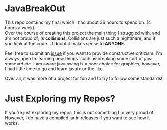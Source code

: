 # JavaBreakOut
This repo contains my final which I had about 36 hours to spend on. (4 hours a week)<br>
Over the course of creating this project the main thing I struggled with, and am not proud of;
Is <strong>collisions</strong>. Collisions are just such a nightmare, and if you look at the code...
I doubt it makes sense to <strong>ANYONE</strong>.  

Feel free to submit an [issue](https://github.com/linktlh/JavaBreakOut/issues/new) if you want to provide constructive critizism.
I'm always open to learning new things. such as breaking some sort of java standard etc.
I am aware java swing is a poor choice for graphics, however, I had little time to go and learn javafx or the like.

Over all, it was more of a project for fun and to try to follow some standards!
# Just Exploring my Repos?

If you're just exploring my repos, this is not something I'm very proud of.
However, I do have a compiled jar in releases if you want to see how it works.
